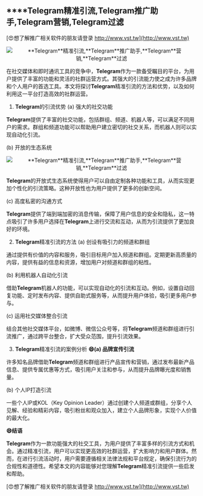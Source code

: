 ## ****Telegram**精准引流,**Telegram**推广助手,**Telegram**营销,**Telegram**过滤**

[😍想了解推广相关软件的朋友请登录 http://www.vst.tw](http://www.vst.tw)

 <center><img src="https://vst.tw/MP4/tuiguang/png/3.png" alt="**Telegram**精准引流,**Telegram**推广助手,**Telegram**营销,**Telegram**过滤"></center>

在社交媒体和即时通讯工具的竞争中，**Telegram**作为一款备受瞩目的平台，为用户提供了丰富的功能和灵活的社群运营方式。其强大的引流能力使之成为许多品牌和个人用户的首选工具。本文将探讨**Telegram**精准引流的方法和优势，以及如何利用这一平台打造高效的社群运营。

1. **Telegram**的引流优势
(a) 强大的社交功能

**Telegram**提供了丰富的社交功能，包括群组、频道、机器人等，可以满足不同用户的需求。群组和频道功能可以帮助用户建立密切的社交关系，而机器人则可以实现自动化引流。

(b) 开放的生态系统

 <center><img src="https://vst.tw/MP4/tuiguang/png/7.png" alt="**Telegram**精准引流,**Telegram**推广助手,**Telegram**营销,**Telegram**过滤"></center>

**Telegram**的开放式生态系统使得用户可以自由定制各种功能和工具，从而实现更加个性化的引流策略。这种开放性也为用户提供了更多的创新空间。

(c) 高度私密的沟通方式

**Telegram**提供了端到端加密的消息传输，保障了用户信息的安全和隐私，这一特点吸引了许多用户选择在**Telegram**上进行交流和互动，从而为引流提供了更加良好的环境。

2. **Telegram**精准引流的方法
(a) 创设有吸引力的频道和群组

通过提供有价值的内容和服务，吸引目标用户加入频道和群组。定期更新高质量的内容，提供有益的信息和资源，增加用户对频道和群组的粘性。

(b) 利用机器人自动化引流

借助**Telegram**机器人的功能，可以实现自动化的引流和互动。例如，设置自动回复功能、定时发布内容、提供自助式服务等，从而提升用户体验，吸引更多用户参与。

(c) 运用社交媒体整合引流

结合其他社交媒体平台，如微博、微信公众号等，将**Telegram**频道和群组进行引流推广，通过跨平台整合，扩大受众范围，提升引流效果。

3. **Telegram**精准引流的案例分析
**😄(a) 品牌宣传引流**

许多知名品牌借助**Telegram**频道和群组进行产品宣传和营销，通过发布最新产品信息、提供专属优惠等方式，吸引用户关注和参与，从而提升品牌曝光度和销售量。

(b) 个人IP打造引流

一些个人IP或KOL（Key Opinion Leader）通过创建个人频道或群组，分享个人见解、经验和精彩内容，吸引粉丝和观众加入，建立个人品牌形象，实现个人价值的最大化。

**😄结语**

**Telegram**作为一款功能强大的社交工具，为用户提供了丰富多样的引流方式和机会。通过精准引流，用户可以实现更高效的社群运营，扩大影响力和用户群体。然而，在进行引流活动时，用户需要遵循相关法律法规和平台规定，确保引流行为的合规性和道德性。希望本文的内容能够对您理解**Telegram**精准引流提供一些启发和帮助。

[😍想了解推广相关软件的朋友请登录 http://www.vst.tw](http://www.vst.tw)



